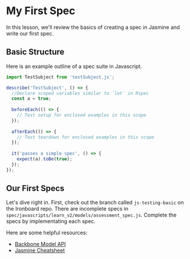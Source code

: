 # My First Spec
In this lesson, we'll review the basics of creating a spec in Jasmine and write our first spec.

## Basic Structure
Here is an example outline of a spec suite in Javascript.

```js
import TestSubject from 'testSubject.js';

describe('TestSubject', () => {
  //Declare scoped variables similar to `let` in Rspec
  const a = true;
  
  beforeEach(() => {
    // Test setup for enclosed examples in this scope
  });
  
  afterEach(() => {
    // Test teardown for enclosed examples in this scope
  });
  
  it('passes a simple spec', () => {
    expect(a).toBe(true);
  });
});
```

## Our First Specs
Let's dive right in. First, check out the branch called `js-testing-basic` on the Ironboard repo. There are incomplete specs in `spec/javascripts/learn_v2/models/assessment_spec.js`. Complete the specs by implementating each spec.

Here are some helpful resources:
- [Backbone Model API](http://backbonejs.org/#Model)
- [Jasmine Cheatsheet](https://github.com/snags88/jasmine-cheatsheet)

